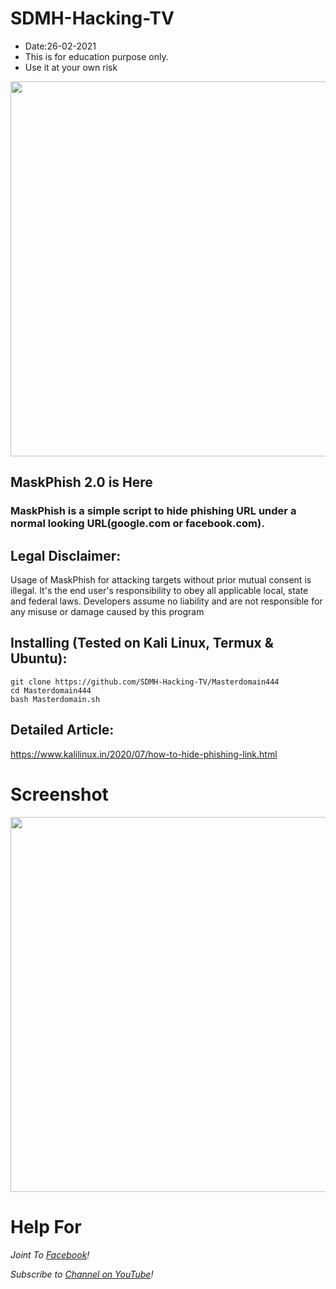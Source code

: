# SDMH-Hacking-TV
 * Date:26-02-2021
 * This is for education purpose only.
 * Use it at your own risk
 
<p align="center">
	<img src="https://i.imgur.com/plp3lJu.jpg" width="600px" hight="100px">
</p>

## MaskPhish 2.0 is Here

### MaskPhish is a simple script to hide phishing URL under a normal looking URL(google.com or facebook.com).


## Legal Disclaimer:
Usage of MaskPhish for attacking targets without prior mutual consent is illegal. It's the end user's responsibility to obey all applicable local, state and federal laws. Developers assume no liability and are not responsible for any misuse or damage caused by this program

## Installing (Tested on Kali Linux, Termux & Ubuntu):

```
git clone https://github.com/SDMH-Hacking-TV/Masterdomain444
cd Masterdomain444
bash Masterdomain.sh
```
## Detailed Article:
https://www.kalilinux.in/2020/07/how-to-hide-phishing-link.html


# Screenshot
<p align="center">
	<img src="https://i.imgur.com/1JsWv4I.png" width="600px">
</p>




# Help For

*Joint To [ Facebook](https://web.facebook.com/groups/termux.help.bd)!*

*Subscribe to [ Channel on YouTube](https://www.youtube.com/channel/UCWMSK5cTU1dNBt8LKcZdsCw)!*

